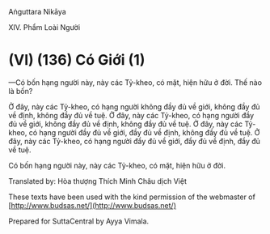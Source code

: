 Aṅguttara Nikāya

XIV. Phẩm Loài Người

# (VI) (136) Có Giới (1)

—Có bốn hạng người này, này các Tỷ-kheo, có mặt, hiện hữu ở đời. Thế nào là bốn?

Ở đây, này các Tỷ-kheo, có hạng người không đầy đủ về giới, không đầy đủ về định, không đầy đủ về tuệ. Ở đây, này các Tỷ-kheo, có hạng người đầy đủ về giới, không đầy đủ về định, không đầy đủ về tuệ. Ở đây, này các Tỷ-kheo, có hạng người đầy đủ về giới, đầy đủ về định, không đầy đủ về tuệ. Ở đây, này các Tỷ-kheo, có hạng người đầy đủ về giới, đầy đủ về định, đầy đủ về tuệ.

Có bốn hạng người này, này các Tỷ-kheo, có mặt, hiện hữu ở đời.

Translated by: Hòa thượng Thích Minh Châu dịch Việt

These texts have been used with the kind permission of the webmaster of [http://www.budsas.net/](http://www.budsas.net/)

Prepared for SuttaCentral by Ayya Vimala.